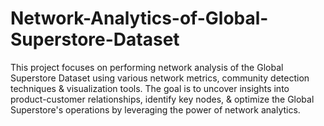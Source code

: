 # Network-Analytics-of-Global-Superstore-Dataset
This project focuses on performing network analysis of the Global Superstore Dataset using various network metrics, community detection techniques &amp; visualization tools. The goal is to uncover insights into product-customer relationships, identify key nodes, &amp; optimize the Global Superstore's operations by leveraging the power of network analytics.
